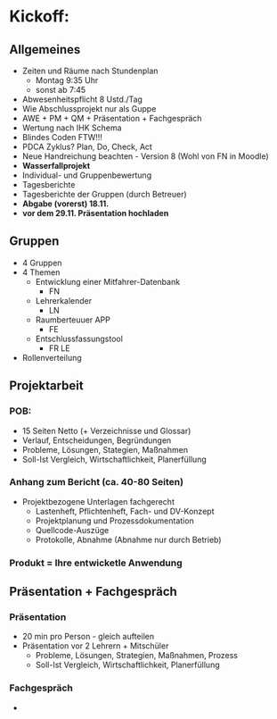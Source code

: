 ﻿# Kickoff:

## Allgemeines
- Zeiten und Räume nach Stundenplan
  - Montag 9:35 Uhr
  - sonst ab 7:45
- Abwesenheitspflicht 8 Ustd./Tag
- Wie Abschlussprojekt nur als Guppe
- AWE + PM + QM + Präsentation + Fachgespräch
- Wertung nach IHK Schema
- Blindes Coden FTW!!!
- PDCA Zyklus? Plan, Do, Check, Act
- Neue Handreichung beachten - Version 8 (Wohl von FN in Moodle)
- **Wasserfallprojekt**
- Individual- und Gruppenbewertung
- Tagesberichte
- Tagesberichte der Gruppen (durch Betreuer)
- **Abgabe (vorerst) 18.11.**
- **vor dem 29.11. Präsentation hochladen**

## Gruppen
- 4 Gruppen
- 4 Themen
  - Entwicklung einer Mitfahrer-Datenbank
    - FN
  - Lehrerkalender
    - LN
  - Raumberteuuer APP
    - FE
  - Entschlussfassungstool
    - FR LE
- Rollenverteilung

## Projektarbeit
### POB:
- 15 Seiten Netto (+ Verzeichnisse und Glossar)
- Verlauf, Entscheidungen, Begründungen
- Probleme, Lösungen, Stategien, Maßnahmen
- Soll-Ist Vergleich, Wirtschaftlichkeit, Planerfüllung

### Anhang zum Bericht (ca. 40-80 Seiten)
- Projektbezogene Unterlagen fachgerecht
  - Lastenheft, Pflichtenheft, Fach- und DV-Konzept
  - Projektplanung und Prozessdokumentation
  - Quellcode-Auszüge
  - Protokolle, Abnahme (Abnahme nur durch Betrieb)
  
### Produkt = Ihre entwicketle Anwendung


## Präsentation + Fachgespräch
### Präsentation
- 20 min pro Person - gleich aufteilen
- Präsentation vor 2 Lehrern + Mitschüler
  - Probleme, Lösungen, Strategien, Maßnahmen, Prozess
  - Soll-Ist Vergleich, Wirtschaftlichkeit, Planerfüllung
  
### Fachgespräch
- 


